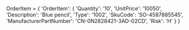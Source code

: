 OrderItem = {
    'OrderItem': {
        'Quantity': '10',
        'UnitPrice': '10050',
        'Description': 'Blue pencil',
        'Type': '1002',
        'SkuCode': 'SO-4587885545',
        'ManufacturerPartNumber': 'CN-0N2828421-3AD-02CD',
        'Risk': 'H'
    }
}